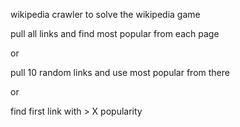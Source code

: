 wikipedia crawler to solve the wikipedia game

pull all links and find most popular from each page

or 

pull 10 random links and use most popular from there

or

find first link with > X popularity

